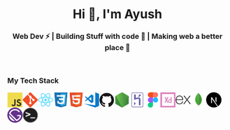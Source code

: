 ﻿<h1 align="center">Hi 👋, I'm Ayush</h1>
<h3 align="center">Web Dev ⚡ | Building Stuff with code 🚀 | Making web a better place 🙌</h3>

<br>

### My Tech Stack

<img align="left" alt="Javascript" width="35px" src="https://raw.githubusercontent.com/devicons/devicon/master/icons/javascript/javascript-original.svg" />

<img align="left" alt="Git" width="35px" src="https://raw.githubusercontent.com/devicons/devicon/master/icons/git/git-original.svg" />

<img align="left" alt="Reactjs" width="35px" src="https://raw.githubusercontent.com/devicons/devicon/master/icons/react/react-original.svg" />

<img align="left" alt="CSS3" width="35px" src="https://raw.githubusercontent.com/devicons/devicon/master/icons/css3/css3-original.svg" />

<img align="left" alt="HTML5" width="35px" src="https://raw.githubusercontent.com/devicons/devicon/master/icons/html5/html5-original.svg" />

<img align="left" alt="Visual Studio Code" width="35px" src="https://raw.githubusercontent.com/github/explore/80688e429a7d4ef2fca1e82350fe8e3517d3494d/topics/visual-studio-code/visual-studio-code.png" />

<img align="left" alt="GitHub" width="35px" src="https://raw.githubusercontent.com/devicons/devicon/master/icons/github/github-original.svg" />

<img align="left" alt="Node.js" width="35px" src="https://raw.githubusercontent.com/devicons/devicon/master/icons/nodejs/nodejs-original.svg" />

<img align="left" alt="Heroku" width="35px" src="https://raw.githubusercontent.com/devicons/devicon/master/icons/heroku/heroku-original.svg" />

<img align="left" alt="Figma" width="35px" src="https://raw.githubusercontent.com/devicons/devicon/master/icons/figma/figma-original.svg" />

<img align="left" alt="Adobe XD" width="35px" src="https://raw.githubusercontent.com/devicons/devicon/master/icons/xd/xd-line.svg" />

<img align="left" alt="Express" width="35px" src="https://raw.githubusercontent.com/devicons/devicon/master/icons/express/express-original.svg" />

<img align="left" alt="MongoDB" width="35px" src="https://raw.githubusercontent.com/devicons/devicon/master/icons/mongodb/mongodb-original.svg" />

<img align="left" alt="Nextjs" width="35px" src="https://raw.githubusercontent.com/devicons/devicon/master/icons/nextjs/nextjs-original.svg" />

<img align="left" alt="Gatsby" width="35px" src="https://raw.githubusercontent.com/devicons/devicon/master/icons/gatsby/gatsby-original.svg" />

<img align="left" alt="Terminal" width="35px" src="https://raw.githubusercontent.com/github/explore/80688e429a7d4ef2fca1e82350fe8e3517d3494d/topics/terminal/terminal.png" />